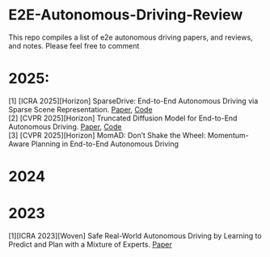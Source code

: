 # E2E-Autonomous-Driving-Review
This repo compiles a list of e2e autonomous driving papers, and reviews, and notes. Please feel free to comment


# 2025: 
[1] [ICRA 2025][Horizon] SparseDrive: End-to-End Autonomous Driving via Sparse Scene Representation. [Paper](https://arxiv.org/pdf/2405.19620), [Code](https://github.com/swc-17/SparseDrive)  
[2] [CVPR 2025][Horizon] Truncated Diffusion Model for End-to-End Autonomous Driving. [Paper](https://arxiv.org/abs/2411.15139), [Code](https://github.com/hustvl/DiffusionDrive)  
[3] [CVPR 2025][Horizon] MomAD: Don’t Shake the Wheel: Momentum-Aware Planning in End-to-End Autonomous Driving

# 2024

# 2023
[1][ICRA 2023][Woven] Safe Real-World Autonomous Driving by Learning to Predict and Plan with a Mixture of Experts. [Paper](https://arxiv.org/abs/2211.02131)  
